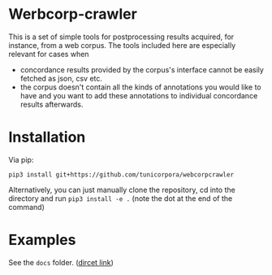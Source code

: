 
Werbcorp-crawler
================

This is a set of simple tools for postprocessing results acquired, for instance,
from a web corpus. The tools included here are especially relevant for
cases when 

- concordance results provided by the corpus's interface cannot be easily fetched
as json, csv etc.
- the corpus doesn't contain all the kinds of annotations you would like to have
and you want to add these annotations to individual concordance results afterwards.


Installation
============

Via pip:

```
pip3 install git+https://github.com/tunicorpora/webcorpcrawler
```

Alternatively, you can just manually clone the repository, 
cd into the directory and run `pip3 install -e .` (note the dot at the end of
the command)

<!-- 
TODO:

add a note on responsive usage

-->

Examples
========

See the `docs` folder. ([dircet link](https://github.com/tunicorpora/webcorpcrawler/blob/master/docs/))
